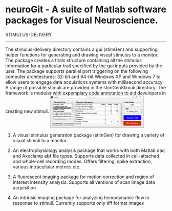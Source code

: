 # neuroGit - A suite of Matlab software packages for Visual Neuroscience. 

STIMULUS-DELIVERY
______
The stimulus-delivery directory contains a gui (stimGen) and supporting helper functions for generating and drawing visual stimulus to a monitor. The package creates a trials structure containing all the stimulus information for a particular trail specified by the gui inputs provided by the user. The package supports parallel port triggering on the following computer architectures: 32-bit and 64-bit Windows XP and Windows 7 to allow users to engage data acquistions systems with millisecond accuracy. A range of possible stimuli are provided in the stimGenStimuli directory. The framework is modular with expemplary code annotation to aid developers in creating new stimuli.
<img src=https://github.com/mscaudill/neuroGit/blob/master/stimulus-delivery/StimGenGui/StimGen.PNG height=100, align="center">
 


1. A visual stimulus generation package (stimGen) for drawing a variety of visual stimuli to a monitor.


2. An electrophysiology analysis package that works with both Matlab daq and Axoclamp abf file types. Supports data collected in cell-attached and whole-cell recording modes. Offers filtering, spike extraction, various intracellular metrics etc.
3. A fluorescent imaging package for motion correction and region of interest intensity analysis. Supports all versions of scan image data acquisition
4. An intrinsic imaging package for analyzing hemodynamic flow in response to stimuli. Currently supports only tiff format images
